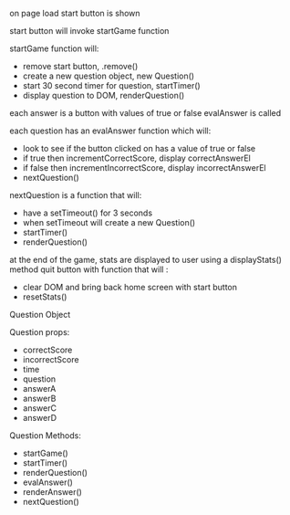 on page load start button is shown

start button will invoke startGame function

startGame function will:

- remove start button, .remove()
- create a new question object, new Question()
- start 30 second timer for question, startTimer()
- display question to DOM, renderQuestion()

each answer is a button with values of true or false
evalAnswer is called

each question has an evalAnswer function which will:

- look to see if the button clicked on has a value of true or false
- if true then incrementCorrectScore, display correctAnswerEl
- if false then incrementIncorrectScore, display incorrectAnswerEl
- nextQuestion()

nextQuestion is a function that will:

- have a setTimeout() for 3 seconds
- when setTimeout will create a new Question()
- startTimer()
- renderQuestion()

at the end of the game, stats are displayed to user using a displayStats() method
quit button with function that will :

- clear DOM and bring back home screen with start button
- resetStats()

Question Object

Question props:

- correctScore
- incorrectScore
- time
- question
- answerA
- answerB
- answerC
- answerD

Question Methods:

- startGame()
- startTimer()
- renderQuestion()
- evalAnswer()
- renderAnswer()
- nextQuestion()
